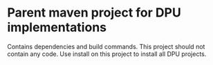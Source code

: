 Parent maven project for DPU implementations
============================================
 
Contains dependencies and build commands. This project should not contain any
code. Use install on this project to install all DPU projects.
